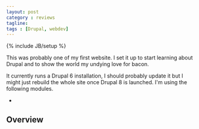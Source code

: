 ```yaml
---
layout: post
category : reviews
tagline: 
tags : [Drupal, webdev]
---
```

{% include JB/setup %}

This was probably one of my first website. I set it up to start learning about Drupal and to show the world
my undying love for bacon.

It currently runs a Drupal 6 installation, I should probably update it but I might just rebuild the whole site once
Drupal 8 is launched. I'm using the following modules.

-

## Overview

